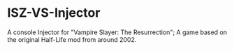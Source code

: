 # ISZ-VS-Injector
A console Injector for "Vampire Slayer: The Resurrection"; A game based on the original Half-Life mod from around 2002.
